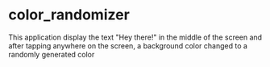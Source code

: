 # color_randomizer

This application display the text "Hey there!" in the middle of the screen and after tapping anywhere on the screen,
a background color changed to a randomly generated color
